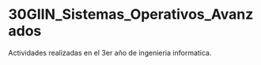 # 30GIIN_Sistemas_Operativos_Avanzados
Actividades realizadas en el 3er año de ingenieria informatica. 
